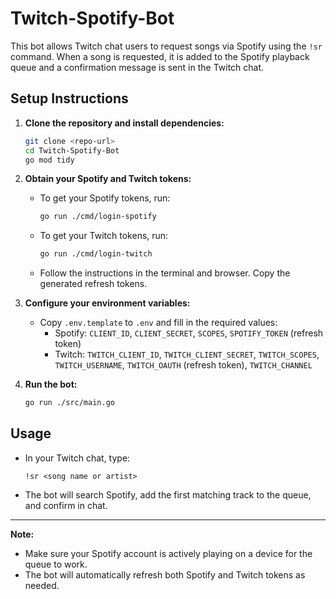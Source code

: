 # Twitch-Spotify-Bot

This bot allows Twitch chat users to request songs via Spotify using the `!sr` command. When a song is requested, it is added to the Spotify playback queue and a confirmation message is sent in the Twitch chat.

## Setup Instructions

1. **Clone the repository and install dependencies:**
	 ```sh
	 git clone <repo-url>
	 cd Twitch-Spotify-Bot
	 go mod tidy
	 ```

2. **Obtain your Spotify and Twitch tokens:**
	 - To get your Spotify tokens, run:
		 ```sh
		 go run ./cmd/login-spotify
		 ```
	 - To get your Twitch tokens, run:
		 ```sh
		 go run ./cmd/login-twitch
		 ```
	 - Follow the instructions in the terminal and browser. Copy the generated refresh tokens.

3. **Configure your environment variables:**
	 - Copy `.env.template` to `.env` and fill in the required values:
		 - Spotify: `CLIENT_ID`, `CLIENT_SECRET`, `SCOPES`, `SPOTIFY_TOKEN` (refresh token)
		 - Twitch: `TWITCH_CLIENT_ID`, `TWITCH_CLIENT_SECRET`, `TWITCH_SCOPES`, `TWITCH_USERNAME`, `TWITCH_OAUTH` (refresh token), `TWITCH_CHANNEL`

4. **Run the bot:**
	 ```sh
	 go run ./src/main.go
	 ```

## Usage
- In your Twitch chat, type:
	```
	!sr <song name or artist>
	```
- The bot will search Spotify, add the first matching track to the queue, and confirm in chat.

---

**Note:**
- Make sure your Spotify account is actively playing on a device for the queue to work.
- The bot will automatically refresh both Spotify and Twitch tokens as needed.